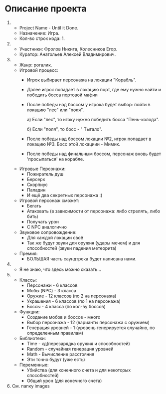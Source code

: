 # Описание проекта

1)
    - Project Name - Until it Done.
    - Назначение: Игра.
    - Кол-во строк кода: 1.
2)
    - Участники: Фролов Никита, Колесников Егор.
    - Куратор: Анатольев Алексей Владимирович.
3)
    - Жанр: рогалик.
    - Игровой процесс:
        * Игрок выбирает персонажа на локации "Корабль".
        * Далее игрок попадает в локацию порт, где ему нужно найти и победить босса портовой мафии
        * После победы над боссом у игрока будет выбор: пойти в локацию "лес" или "поля".

          а) Если "лес", то игоку нужно победить босса "Пень-колода".

          б) Если "поля", то босс - " Тыгало".
        * После победы над боссом локации №2, игрок попадает в локацию №3. Босс этой локациии - Мимик.
        * После победы над финальным боссом, персонаж вновь будет 'просыпаться' на корабле.
    - Игровые Персонажи:
        * Пожиратель душ
        * Берсерк
        * Скорпиус
        * Паладин
        * И ещё два секретных персонажа :)
    - Игровой персонаж сможет:
        * Бегать
        * Атаковать (в зависимости от персонажа: либо стрелять, либо бить)
        * Получать урон
        * С NPC аналогично
    - Звуковое сопровождение:
        * Для каждой локации своё
        * Так же будут звуки для оружия (удары мечем) и для способностей (звуки падения метеорита)
    - Премия:
        * БОЛЬШАЯ часть саундтрека будет написана нами.
4)
    - Я не знаю, что здесь можно сказать...
5)
    - Классы:
        * Персонажи - 6 классов
        * Мобы (NPC) - 3 класса
        * Оружие - 12 классов (по 2 на персонажа)
        * Украшения - 6 классов (по 1 на персонажа)
        * Боссы - 4 класса (по кол-ву боссов)
    - Функции:
        * Создание мобов и боссов - много
        * Выбор персонажа - 12 (варианты персонажа с оружием)
        * Генерация уровней - 1 (уровень генерируется случайно, по определенным правилам)
    - Библиотеки:
        * Time - кд(перезарядка оружия и способностей)
        * Random - случайная генерация уровней
        * Math - Вычисление расстояния
        * Эти точно будут (уже есть)
    - Переменные:
        * Убийства (для конечного счета и для некоторых способностей)
        * Общий урон (для конечного счета)
6) См. папку images